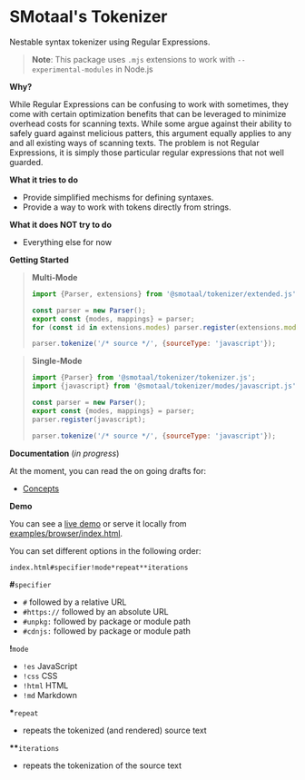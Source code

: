 # SMotaal's Tokenizer

Nestable syntax tokenizer using Regular Expressions.

> **Note**: This package uses `.mjs` extensions to work with `--experimental-modules` in Node.js

**Why?**

While Regular Expressions can be confusing to work with sometimes, they come with certain optimization benefits that can be leveraged to minimize overhead costs for scanning texts. While some argue against their ability to safely guard against melicious patters, this argument equally applies to any and all existing ways of scanning texts. The problem is not Regular Expressions, it is simply those particular regular expressions that not well guarded.

**What it tries to do**

- Provide simplified mechisms for defining syntaxes.
- Provide a way to work with tokens directly from strings.

**What it does NOT try to do**

- Everything else for now

**Getting Started**

> **Multi-Mode**
>
> ```js
> import {Parser, extensions} from '@smotaal/tokenizer/extended.js';
>
> const parser = new Parser();
> export const {modes, mappings} = parser;
> for (const id in extensions.modes) parser.register(extensions.modes[id]);
>
> parser.tokenize('/* source */', {sourceType: 'javascript'});
> ```

> **Single-Mode**
>
> ```js
> import {Parser} from '@smotaal/tokenizer/tokenizer.js';
> import {javascript} from '@smotaal/tokenizer/modes/javascript.js';
>
> const parser = new Parser();
> export const {modes, mappings} = parser;
> parser.register(javascript);
>
> parser.tokenize('/* source */', {sourceType: 'javascript'});
> ```

**Documentation** (_in progress_)

At the moment, you can read the on going drafts for:

- [Concepts](./docs/Concepts.md)

**Demo**

You can see a [live demo](https://smotaal.github.io/experimental/markup/packages/@smotaal/tokenizer/examples/browser/) or serve it locally from [examples/browser/index.html](examples/browser/index.html).

You can set different options in the following order:

    index.html#specifier!mode*repeat**iterations

<b>#</b>`specifier`

- `#` followed by a relative URL
- `#https://` followed by an absolute URL
- `#unpkg:` followed by package or module path
- `#cdnjs:` followed by package or module path

<b>!</b>`mode`

- `!es` JavaScript
- `!css` CSS
- `!html` HTML
- `!md` Markdown

<b>\*</b>`repeat`

- repeats the tokenized (and rendered) source text

<b>\*\*</b>`iterations`

- repeats the tokenization of the source text

